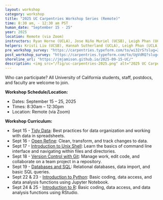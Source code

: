```yaml
---
layout: workshop
category: workshop
title: "2025 UC Carpentries Workshop Series (Remote)"
time: 8:30 am, - 12:30 am PST
human_date: "September 15 - 25"
year: 2025
location: Remote (via Zoom)
instructors: Ryan Horne (UCLA), Jose Niño Muriel (UCSB), Leigh Phan (UCLA), Jamie Jamison (UCLA), Derek Devnich (UCM), Reid Otsuji (UCSD), Cody Hennesy (UCB), Geoff Boushey (UCSF), Kaija Gahm (UCLA), Tim Dennis (UCLA), Julien Brun (UCSB), Jade Li (UCSB)
helpers: Kristi Liu (UCSB), Hannah Sutherland (UCLA), Leigh Phan (UCLA), Misha Coleman (UCB), Geno Sanchez (UCLA), Reid Otsuji (UCSD), Alessandra Vidal Meza (UCSB), Kristian Allen (UCLA), Hind Al Ali (UCSB), Celeste Allaband (UCSD)
pre_workshop_survey: "https://carpentries.typeform.com/to/wi32rS?slug=2025-09-15-UC"
post_workshop_survey: "https://carpentries.typeform.com/to/UgVdRQ?slug=2025-09-15-UC"
shoreline_url: "https://jmjamison.github.io/2025-09-15-UC/"
description: <img src="/fig/uc-carpentries-2025.png" alt="2025 UC Carpentries Workshop Series flier"> Join us for a 9-day Carpentries workshop series aimed at teaching participants the essential concepts, skills, and tools for R in RStudio, Python in Jupyter Notebook, an introduction to the Unix Shell, Version Control with Git, SQL, Tidy Data, and OpenRefine. This workshop is designed to empower researchers with the computing skills necessary for research analysis. <br> <br> This workshop is free, and participants can register for individual session topics or the entire series.
---
```

Who can participate? All University of California students, staff, postdocs, and faculty are welcome to join.

<b>Workshop Schedule/Location:</b>
* Dates: September 15 – 25, 2025
* Times: 8:30am – 12:30pm
* Location: Remote (via Zoom)

<b>Workshop Curriculum:</b>
* Sept 15 - [Tidy Data](https://librarycarpentry.org/lc-spreadsheets/00-intro.html#spreadsheet-outline): Best practices for data organization and working with data in spreadsheets.
* Sept 16 - [Open Refine](https://librarycarpentry.org/lc-open-refine/01-introduction.html#what-is-openrefine): Clean, transform, and track changes to data.
* Sept 17 - [Introduction to Unix Shell](https://swcarpentry.github.io/shell-novice/index.html): Learn the basics of command line interface and navigating within files and directories.
* Sept 18 - [Version Control with Git](https://swcarpentry.github.io/git-novice/index.html): Manage work, edit code, and collaborate on a team project in a repository.
* Sept 19 - [Databases and SQL](https://datacarpentry.org/sql-ecology-lesson/index.html): Relational databases, data import, and basic SQL queries.
* Sept 22 & 23 - [Introduction to Python](https://swcarpentry.github.io/python-novice-gapminder/): Basic coding, data access, and data analysis functions using Jupyter Notebook.
* Sept 24 & 25 - [Introduction to R](https://swcarpentry.github.io/r-novice-gapminder/): Basic coding, data access, and data analysis functions using RStudio.